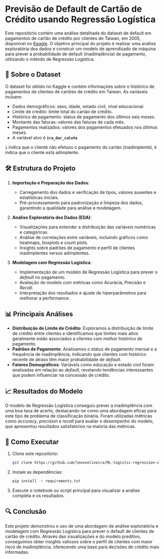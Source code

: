 # Previsão de Default de Cartão de Crédito usando Regressão Logística

Este repositório contém uma análise detalhada do dataset de default em pagamentos de cartão de crédito por clientes de Taiwan, em 2005, disponível no [Kaggle](https://www.kaggle.com/datasets/arjunbhasin2013/ccdata). O objetivo principal do projeto é realizar uma análise exploratória dos dados e construir um modelo de aprendizado de máquina para prever a probabilidade de default (inadimplência) de pagamento, utilizando o método de Regressão Logística.

## 📁 Sobre o Dataset

O dataset foi obtido no Kaggle e contém informações sobre o histórico de pagamentos de clientes de cartões de crédito em Taiwan. As variáveis incluem:

* Dados demográficos: sexo, idade, estado civil, nível educacional.
* Limite de crédito: limite total do cartão de crédito.
* Histórico de pagamento: status de pagamento dos últimos seis meses.
* Montante das faturas: valores das faturas de cada mês.
* Pagamentos realizados: valores dos pagamentos efetuados nos últimos meses.
* A variável alvo é **`ira_dar_calote`**

`1` indica que o cliente não efetuou o pagamento do cartão (inadimplente),
`0` indica que o cliente está adimplente.

## 🛠️ Estrutura do Projeto

1. **Importação e Preparação dos Dados**: 
   - Carregamento dos dados e verificação de tipos, valores ausentes e estatísticas iniciais.
   - Pré-processamento para padronização e limpeza dos dados, garantindo a qualidade para análise e modelagem.

2. **Análise Exploratória dos Dados (EDA)**:
   - Visualizações para entender a distribuição das variáveis numéricas e categóricas.
   - Análise de correlações entre variáveis, incluindo gráficos como heatmaps, boxplots e count plots.
   - Insights sobre padrões de pagamento e perfil de clientes inadimplentes versus adimplentes.

3. **Modelagem com Regressão Logística**:
   - Implementação de um modelo de Regressão Logística para prever o *default* no pagamento.
   - Avaliação do modelo com métricas como Acurácia, Precisão e *Recall*.
   - Interpretação dos resultados e ajuste de hiperparâmetros para melhorar a performance.

## 📊 Principais Análises

- **Distribuição de Limite de Crédito**: Exploramos a distribuição de limite de crédito entre clientes e identificamos que limites mais altos geralmente estão associados a clientes com melhor histórico de pagamento.
- **Padrões de Pagamento**: Analisamos o status de pagamento mensal e a frequência de inadimplência, indicando que clientes com histórico recente de atraso têm maior probabilidade de *default*.
- **Fatores Demográficos**: Variáveis como educação e estado civil foram analisadas em relação ao *default*, revelando tendências interessantes que podem influenciar na concessão de crédito.

## 📈 Resultados do Modelo

O modelo de Regressão Logística conseguiu prever a inadimplência com uma boa taxa de acerto, destacando-se como uma abordagem eficaz para este tipo de problema de classificação binária. Foram utilizadas métricas como *accuracy*, *precision* e *recall* para avaliar o desempenho do modelo, que apresentou resultados satisfatórios na maioria das métricas.

## 📂 Como Executar

1. Clone este repositório:
   ```bash
   git clone https://github.com/leovnoliveira/ML-logistic-regression-credit-card-default.git

2. Instale as dependências:
   ```bash
   pip install -r requirements.txt

3. Execute o notebook ou script principal para visualizar a análise completa e os resultados.

 ## 🔍 Conclusão
Este projeto demonstrou o uso de uma abordagem de análise exploratória e modelagem com Regressão Logística para prever o default de clientes de cartão de crédito. Através das visualizações e do modelo preditivo, conseguimos obter insights valiosos sobre o perfil de clientes com maior risco de inadimplência, oferecendo uma base para decisões de crédito mais informadas.

